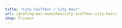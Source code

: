 ```yaml
---
title: "City Coiffeur / City Hair"
url: /grafing-bei-muenchen/city-coiffeur-city-hair/
shop: Friseur
---
```

